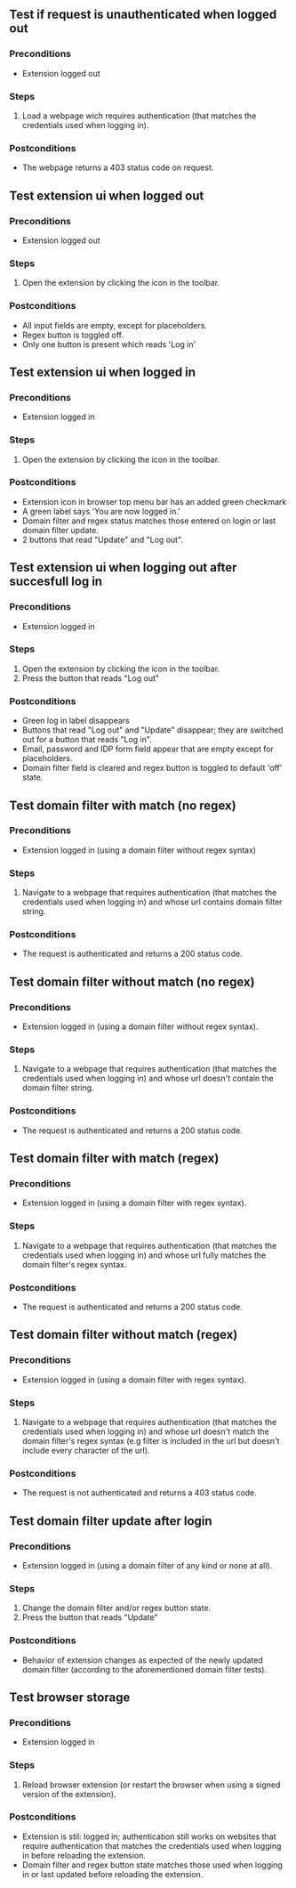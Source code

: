 ## Test if request is unauthenticated when logged out
### Preconditions
 - Extension logged out

### Steps
1. Load a webpage wich requires authentication (that matches the credentials used when logging in).

### Postconditions
- The webpage returns a 403 status code on request.


## Test extension ui when logged out
### Preconditions
- Extension logged out

### Steps
1. Open the extension by clicking the icon in the toolbar.

### Postconditions
- All input fields are empty, except for placeholders.
- Regex button is toggled off.
- Only one button is present which reads 'Log in'

## Test extension ui when logged in
### Preconditions
- Extension logged in

### Steps
1. Open the extension by clicking the icon in the toolbar.

### Postconditions
- Extension icon in browser top menu bar has an added green checkmark
- A green label says 'You are now logged in.'
- Domain filter and regex status matches those entered on login or last domain filter update.
- 2 buttons that read "Update" and "Log out".

## Test extension ui when logging out after succesfull log in
### Preconditions
- Extension logged in

### Steps
1. Open the extension by clicking the icon in the toolbar.
2. Press the button that reads "Log out"

### Postconditions
- Green log in label disappears
- Buttons that read "Log out" and "Update" disappear; they are switched out for a button that reads "Log in".
- Email, password and IDP form field appear that are empty except for placeholders.
- Domain filter field is cleared and regex button is toggled to default 'off' state.

## Test domain filter with match (no regex)
### Preconditions
- Extension logged in (using a domain filter without regex syntax)

### Steps
1. Navigate to a webpage that requires authentication (that matches the credentials used when logging in) and whose url contains domain filter string.

### Postconditions
- The request is authenticated and returns a 200 status code.

## Test domain filter without match (no regex)
### Preconditions
- Extension logged in (using a domain filter without regex syntax).

### Steps
1. Navigate to a webpage that requires authentication (that matches the credentials used when logging in) and whose url doesn't contain the domain filter string.

### Postconditions
- The request is authenticated and returns a 200 status code.

## Test domain filter with match (regex)
### Preconditions
- Extension logged in (using a domain filter with regex syntax).

### Steps
1. Navigate to a webpage that requires authentication (that matches the credentials used when logging in) and whose url fully matches the domain filter's regex syntax.

### Postconditions
- The request is authenticated and returns a 200 status code.

## Test domain filter without match (regex)
### Preconditions
- Extension logged in (using a domain filter with regex syntax).

### Steps
1. Navigate to a webpage that requires authentication (that matches the credentials used when logging in) and whose url doesn't match the domain filter's regex syntax (e.g filter is included in the url but doesn't include every character of the url).

### Postconditions
- The request is not authenticated and returns a 403 status code.

## Test domain filter update after login
###  Preconditions
- Extension logged in (using a domain filter of any kind or none at all).

### Steps
1. Change the domain filter and/or regex button state.
2. Press the button that reads "Update"

### Postconditions
- Behavior of extension changes as expected of the newly updated domain filter (according to the aforementioned domain filter tests).

## Test browser storage
### Preconditions
- Extension logged in

### Steps
1. Reload browser extension (or restart the browser when using a signed version of the extension).

### Postconditions
- Extension is stil: logged in; authentication still works on websites that require authentication that matches the credentials used when logging in before reloading the extension.
- Domain filter and regex button state matches those used when logging in or last updated before reloading the extension.





